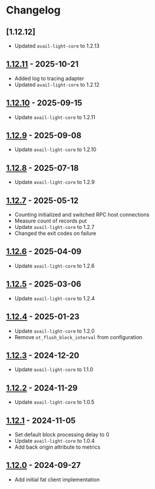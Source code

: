 # Changelog

## [1.12.12]

- Updated `avail-light-core` to 1.2.13

## [1.12.11](https://github.com/availproject/avail-light/releases/tag/avail-light-fat-v1.12.11) - 2025-10-21

- Added log to tracing adapter
- Updated `avail-light-core` to 1.2.12

## [1.12.10](https://github.com/availproject/avail-light/releases/tag/avail-light-fat-v1.12.10) - 2025-09-15

- Update `avail-light-core` to 1.2.11

## [1.12.9](https://github.com/availproject/avail-light/releases/tag/avail-light-fat-v1.12.9) - 2025-09-08

- Update `avail-light-core` to 1.2.10

## [1.12.8](https://github.com/availproject/avail-light/releases/tag/avail-light-fat-v1.12.8) - 2025-07-18

- Update `avail-light-core` to 1.2.9

## [1.12.7](https://github.com/availproject/avail-light/releases/tag/avail-light-fat-v1.12.7) - 2025-05-12

- Counting initialized and switched RPC host connections
- Measure count of records put
- Update `avail-light-core` to 1.2.7
- Changed the exit codes on failure

## [1.12.6](https://github.com/availproject/avail-light/releases/tag/avail-light-fat-v1.12.6) - 2025-04-09

- Update `avail-light-core` to 1.2.6

## [1.12.5](https://github.com/availproject/avail-light/releases/tag/avail-light-fat-v1.12.5) - 2025-03-06

- Update `avail-light-core` to 1.2.4

## [1.12.4](https://github.com/availproject/avail-light/releases/tag/avail-light-fat-v1.12.4) - 2025-01-23

- Update `avail-light-core` to 1.2.0
- Remove `ot_flush_block_interval` from configuration

## [1.12.3](https://github.com/availproject/avail-light/releases/tag/avail-light-fat-v1.12.3) - 2024-12-20

- Update `avail-light-core` to 1.1.0

## [1.12.2](https://github.com/availproject/avail-light/releases/tag/avail-light-fat-v1.12.2) - 2024-11-29

- Update `avail-light-core` to 1.0.5

## [1.12.1](https://github.com/availproject/avail-light/releases/tag/avail-light-fat-v1.12.1) - 2024-11-05

- Set default block processing delay to 0
- Update `avail-light-core` to 1.0.4
- Add back origin attribute to metrics

## [1.12.0](https://github.com/availproject/avail-light/releases/tag/avail-light-fat-v1.12.0) - 2024-09-27

- Add initial fat client implementation
